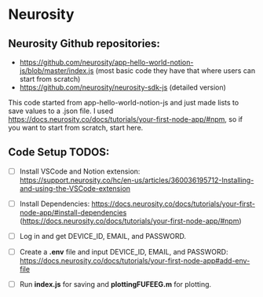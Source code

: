 # Neurosity

## Neurosity Github repositories:
- https://github.com/neurosity/app-hello-world-notion-js/blob/master/index.js (most basic code they have that where users can start from scratch)
- https://github.com/neurosity/neurosity-sdk-js (detailed version)

This code started from app-hello-world-notion-js and just made lists to save values to a .json file. I used https://docs.neurosity.co/docs/tutorials/your-first-node-app/#npm, so if you want to start from scratch, start here.

## Code Setup TODOS:
- [ ] Install VSCode and Notion extension: https://support.neurosity.co/hc/en-us/articles/360036195712-Installing-and-using-the-VSCode-extension
- [ ] Install Dependencies: https://docs.neurosity.co/docs/tutorials/your-first-node-app/#install-dependencies (https://docs.neurosity.co/docs/tutorials/your-first-node-app/#npm)
- [ ] Log in and get DEVICE_ID, EMAIL, and PASSWORD.
- [ ] Create a **.env** file and input DEVICE_ID, EMAIL, and PASSWORD: https://docs.neurosity.co/docs/tutorials/your-first-node-app#add-env-file
- [ ] Run **index.js** for saving and **plottingFUFEEG.m** for plotting.

